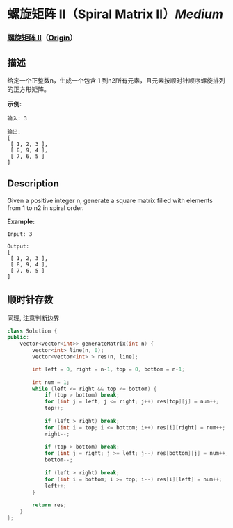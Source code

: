 # 螺旋矩阵 II（Spiral Matrix II）*Medium*
### [螺旋矩阵 II](https://leetcode-cn.com/problems/spiral-matrix-ii)（[Origin](https://leetcode.com/problems/spiral-matrix-ii)）
## 描述
给定一个正整数n，生成一个包含 1 到n2所有元素，且元素按顺时针顺序螺旋排列的正方形矩阵。

**示例:**
```
输入: 3

输出:
[
 [ 1, 2, 3 ],
 [ 8, 9, 4 ],
 [ 7, 6, 5 ]
]
```

## Description
Given a positive integer n, generate a square matrix filled with elements from 1 to n2 in spiral order.

**Example:**
```
Input: 3

Output:
[
 [ 1, 2, 3 ],
 [ 8, 9, 4 ],
 [ 7, 6, 5 ]
]
```


## 顺时针存数
同理, 注意判断边界
```c++
class Solution {
public:
    vector<vector<int>> generateMatrix(int n) {
        vector<int> line(n, 0);
        vector<vector<int> > res(n, line);

        int left = 0, right = n-1, top = 0, bottom = n-1;
        
        int num = 1;
        while (left <= right && top <= bottom) {
            if (top > bottom) break;
            for (int j = left; j <= right; j++) res[top][j] = num++;
            top++;
            
            if (left > right) break;
            for (int i = top; i <= bottom; i++) res[i][right] = num++;
            right--;
            
            if (top > bottom) break;
            for (int j = right; j >= left; j--) res[bottom][j] = num++;
            bottom--;
            
            if (left > right) break;
            for (int i = bottom; i >= top; i--) res[i][left] = num++;
            left++;            
        }
        
        return res;
    }
};
```